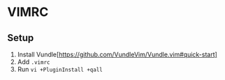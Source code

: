 # VIMRC
## Setup

1. Install Vundle[https://github.com/VundleVim/Vundle.vim#quick-start]
2. Add `.vimrc`
3. Run `vi +PluginInstall +qall`
